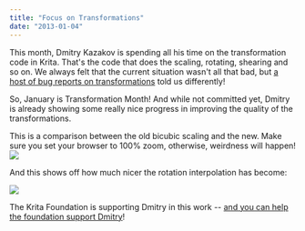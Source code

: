 ```yaml
---
title: "Focus on Transformations"
date: "2013-01-04"
---
```


This month, Dmitry Kazakov is spending all his time on the transformation code in Krita. That's the code that does the scaling, rotating, shearing and so on. We always felt that the current situation wasn't all that bad, but [a host of bug reports on transformations](https://bugs.kde.org/buglist.cgi?quicksearch=krita%20transform&list_id=373646) told us differently!

So, January is Transformation Month! And while not committed yet, Dmitry is already showing some really nice progress in improving the quality of the transformations.

This is a comparison between the old bicubic scaling and the new. Make sure you set your browser to 100% zoom, otherwise, weirdness will happen!![](/images/posts/2013/krita_fixed_transformations_comparison.png)

And this shows off how much nicer the rotation interpolation has become:

![](/images/posts/2013/krita_fixed_transformations_comparison_border_effects.png)

The Krita Foundation is supporting Dmitry in this work -- [and you can help the foundation support Dmitry](http://krita.org/foundation)!

